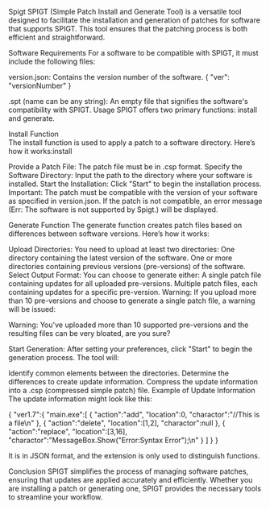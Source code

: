 Spigt
SPIGT (Simple Patch Install and Generate Tool) is a versatile tool designed to facilitate the installation and generation of patches for software that supports SPIGT. This tool ensures that the patching process is both efficient and straightforward.

Software Requirements
For a software to be compatible with SPIGT, it must include the following files:

version.json: Contains the version number of the software.
{
  "ver": "versionNumber"
}

.spt (name can be any string): An empty file that signifies the software's compatibility with SPIGT.
Usage
SPIGT offers two primary functions: install and generate.

Install Function   
The install function is used to apply a patch to a software directory. Here’s how it works:install

Provide a Patch File: The patch file must be in .csp format.
Specify the Software Directory: Input the path to the directory where your software is installed.
Start the Installation: Click "Start" to begin the installation process.
Important: The patch must be compatible with the version of your software as specified in version.json. If the patch is not compatible, an error message (Err: The software is not supported by Spigt.) will be displayed.

Generate Function
The generate function creates patch files based on differences between software versions. Here’s how it works:

Upload Directories: You need to upload at least two directories:
One directory containing the latest version of the software.
One or more directories containing previous versions (pre-versions) of the software.
Select Output Format: You can choose to generate either:
A single patch file containing updates for all uploaded pre-versions.
Multiple patch files, each containing updates for a specific pre-version.
Warning: If you upload more than 10 pre-versions and choose to generate a single patch file, a warning will be issued:

Warning: You've uploaded more than 10 supported pre-versions and the resulting files can be very bloated, are you sure?

Start Generation: After setting your preferences, click "Start" to begin the generation process. The tool will:

Identify common elements between the directories.
Determine the differences to create update information.
Compress the update information into a .csp (compressed simple patch) file.
Example of Update Information
The update information might look like this:

{
    "ver1.7":{
        "main.exe":[
            {
                "action":"add",
                "location":0,
                "charactor":"//This is a file\n"
            },
            {
                "action":"delete",
                "location":[1,2],
                "charactor":null
            },
            {
                "action":"replace",
                "location":[3,16],
                "charactor":"MessageBox.Show(\"Error:Syntax Error\");\n"
            }
        ]
    }
}

It is in JSON format, and the extension is only used to distinguish functions.

Conclusion
SPIGT simplifies the process of managing software patches, ensuring that updates are applied accurately and efficiently. Whether you are installing a patch or generating one, SPIGT provides the necessary tools to streamline your workflow.
